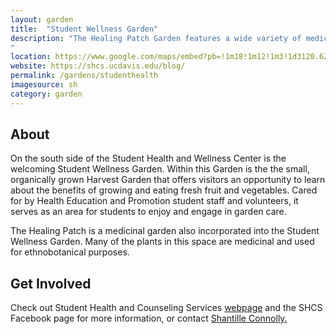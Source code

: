 ```yaml
---
layout: garden
title:  "Student Wellness Garden"
description: "The Healing Patch Garden features a wide variety of medicinal and aromatherapy herbs - so come on by and take a whiff. The Harvest Garden, found on the south side of the Student Health and Wellness Center, features an evolving selection of edible plants harvested and cared for by the Center’s staff and interns.
"
location: https://www.google.com/maps/embed?pb=!1m18!1m12!1m3!1d3120.629663108912!2d-121.76395868461049!3d38.542304175401455!2m3!1f0!2f0!3f0!3m2!1i1024!2i768!4f13.1!3m3!1m2!1s0x0%3A0x0!2zMzjCsDMyJzMyLjMiTiAxMjHCsDQ1JzQyLjQiVw!5e0!3m2!1sen!2sus!4v1459360557154
website: https://shcs.ucdavis.edu/blog/
permalink: /gardens/studenthealth
imagesource: sh
category: garden
---
```


<h2>About</h2>

On the south side of the Student Health and Wellness Center is the welcoming Student Wellness Garden. Within this Garden is the the small, organically grown Harvest Garden that offers visitors an opportunity to learn about the benefits of growing and eating fresh fruit and vegetables. Cared for by Health Education and Promotion student staff and volunteers, it serves as an area for students to enjoy and engage in garden care.

The Healing Patch is a medicinal garden also incorporated into the Student Wellness Garden. Many of the plants in this space are medicinal and used for ethnobotanical purposes.


<h2>Get Involved</h2>

Check out Student Health and Counseling Services [webpage](https://shcs.ucdavis.edu/about/shwc.html) and the SHCS Facebook page for more information, or contact [Shantille Connolly.](sconnolly@ucdavis.edu)
